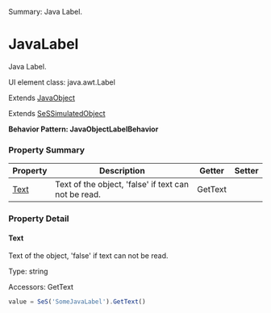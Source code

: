 Summary: Java Label.

# JavaLabel

Java Label.
 
UI element class: java.awt.Label

Extends [JavaObject](JavaObject.md)

Extends [SeSSimulatedObject](SeSSimulatedObject.md)





**Behavior Pattern: JavaObjectLabelBehavior**


<!-- ============================== property summary ========================== -->



### Property Summary
| **Property** | **Description** | **Getter** | **Setter** |
| ------------ | --------------- | ---------- | ---------- |
| [Text](#text) | Text of the object, 'false' if text can not be read. | GetText |  |



<!-- ============================== action summary ========================== -->

<!-- ============================== property detail ========================== -->

### Property Detail

<a name="Text"></a>
#### Text

Text of the object, 'false' if text can not be read.



Type: string


Accessors: GetText

```javascript
value = SeS('SomeJavaLabel').GetText()
```




<!-- ============================== action detail ========================== -->
  

